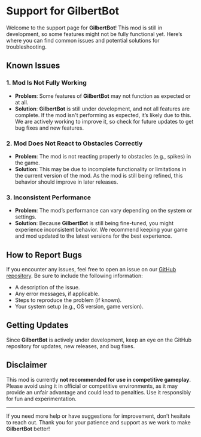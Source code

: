 # Support for GilbertBot

Welcome to the support page for **GilbertBot**! This mod is still in development, so some features might not be fully functional yet. Here’s where you can find common issues and potential solutions for troubleshooting.

## Known Issues

### 1. **Mod Is Not Fully Working**
   - **Problem**: Some features of **GilbertBot** may not function as expected or at all.
   - **Solution**: **GilbertBot** is still under development, and not all features are complete. If the mod isn't performing as expected, it’s likely due to this. We are actively working to improve it, so check for future updates to get bug fixes and new features.

### 2. **Mod Does Not React to Obstacles Correctly**
   - **Problem**: The mod is not reacting properly to obstacles (e.g., spikes) in the game.
   - **Solution**: This may be due to incomplete functionality or limitations in the current version of the mod. As the mod is still being refined, this behavior should improve in later releases. 

### 3. **Inconsistent Performance**
   - **Problem**: The mod’s performance can vary depending on the system or settings.
   - **Solution**: Because **GilbertBot** is still being fine-tuned, you might experience inconsistent behavior. We recommend keeping your game and mod updated to the latest versions for the best experience. 

## How to Report Bugs

If you encounter any issues, feel free to open an issue on our [GitHub repository](https://github.com/your-repo-here). Be sure to include the following information:
   - A description of the issue.
   - Any error messages, if applicable.
   - Steps to reproduce the problem (if known).
   - Your system setup (e.g., OS version, game version).

## Getting Updates

Since **GilbertBot** is actively under development, keep an eye on the GitHub repository for updates, new releases, and bug fixes.

## Disclaimer

This mod is currently **not recommended for use in competitive gameplay**. Please avoid using it in official or competitive environments, as it may provide an unfair advantage and could lead to penalties. Use it responsibly for fun and experimentation.

---

If you need more help or have suggestions for improvement, don’t hesitate to reach out. Thank you for your patience and support as we work to make **GilbertBot** better!

